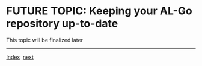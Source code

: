 # FUTURE TOPIC: Keeping your AL-Go repository up-to-date

This topic will be finalized later


---
[Index](Index.md)&nbsp;&nbsp;[next](Index.md)
